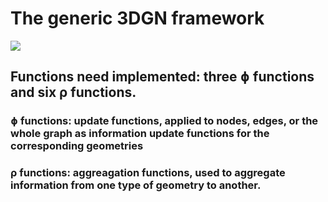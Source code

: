 # The generic 3DGN framework

![](https://github.com/divelab/DIG/blob/main/dig/3dgraph/3dgn/figs/frame.png)

## Functions need implemented: three ɸ functions and six ρ functions.
### ɸ functions: update functions, applied to nodes, edges, or the whole graph as information update functions for the corresponding geometries
### ρ functions: aggreagation functions, used to aggregate information from one type of geometry to another.
